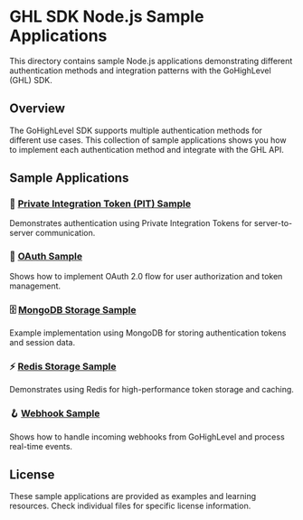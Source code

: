 # GHL SDK Node.js Sample Applications

This directory contains sample Node.js applications demonstrating different authentication methods and integration patterns with the GoHighLevel (GHL) SDK.

## Overview

The GoHighLevel SDK supports multiple authentication methods for different use cases. This collection of sample applications shows you how to implement each authentication method and integrate with the GHL API.

## Sample Applications

### 🔐 [Private Integration Token (PIT) Sample](./sample-app-pit/)
Demonstrates authentication using Private Integration Tokens for server-to-server communication.

### 🔗 [OAuth Sample](./sample-app-oauth/)
Shows how to implement OAuth 2.0 flow for user authorization and token management.

### 🗄️ [MongoDB Storage Sample](./sample-app-mongo/)
Example implementation using MongoDB for storing authentication tokens and session data.

### ⚡ [Redis Storage Sample](./sample-app-redis/)
Demonstrates using Redis for high-performance token storage and caching.

### 🪝 [Webhook Sample](./sample-app-webhook/)
Shows how to handle incoming webhooks from GoHighLevel and process real-time events.

## License

These sample applications are provided as examples and learning resources. Check individual files for specific license information. 